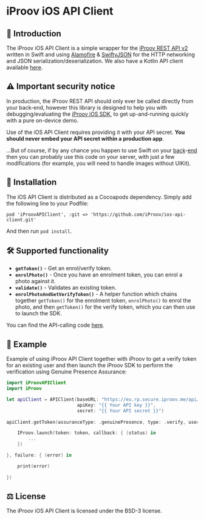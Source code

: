 # iProov iOS API Client

## 👋 Introduction

The iProov iOS API Client is a simple wrapper for the [iProov REST API v2](https://secure.iproov.me/docs.html) written in Swift and using [Alamofire](https://github.com/Alamofire/Alamofire) & [SwiftyJSON](https://github.com/SwiftyJSON/Alamofire-SwiftyJSON) for the HTTP networking and JSON serialization/deserialization. We also have a Kotlin API client available [here](https://github.com/iProov/kotlin-api-client).

## ⚠️ Important security notice

In production, the iProov REST API should only ever be called directly from your back-end, however this library is designed to help you with debugging/evaluating the [iProov iOS SDK](https://github.com/iProov/ios), to get up-and-running quickly with a pure on-device demo.

Use of the iOS API Client requires providing it with your API secret. **You should never embed your API secret within a production app**. 

...But of course, if by any chance you happen to use Swift on your [back](https://vapor.codes/)-[end](https://perfect.org/) then you can probably use this code on your server, with just a few modifications (for example, you will need to handle images without UIKit).

## 📲 Installation

The iOS API Client is distributed as a Cocoapods dependency. Simply add the following line to your Podfile:

```
pod 'iProovAPIClient', :git => 'https://github.com/iProov/ios-api-client.git'
```

And then run `pod install`.

## 🛠 Supported functionality

- **`getToken()`** - Get an enrol/verify token.
- **`enrolPhoto()`** - Once you have an enrolment token, you can enrol a photo against it.
- **`validate()`** - Validates an existing token.
- **`enrolPhotoAndGetVerifyToken()`** - A helper function which chains together `getToken()` for the enrolment token, `enrolPhoto()` to enrol the photo, and then `getToken()` for the verify token, which you can then use to launch the SDK.

You can find the API-calling code [here](https://github.com/iProov/swift-api-client/blob/master/iProovAPIClient/Classes/APIClient.swift).

## 🤳 Example

Example of using iProov API Client together with iProov to get a verify token for an existing user and then launch the iProov SDK to perform the verification using Genuine Presence Assurance:

```swift
import iProovAPIClient
import iProov

let apiClient = APIClient(baseURL: "https://eu.rp.secure.iproov.me/api/v2",
                          apiKey: "{{ Your API key }}",
                          secret: "{{ Your API secret }}")
 
apiClient.getToken(assuranceType: .genuinePresence, type: .verify, userID: "user@example.com", success: { (token) in

	IProov.launch(token: token, callback: { (status) in
		...
	})

}, failure: { (error) in

	print(error)
            
})
```

## ⚖️ License

The iProov iOS API Client is licensed under the BSD-3 license.
